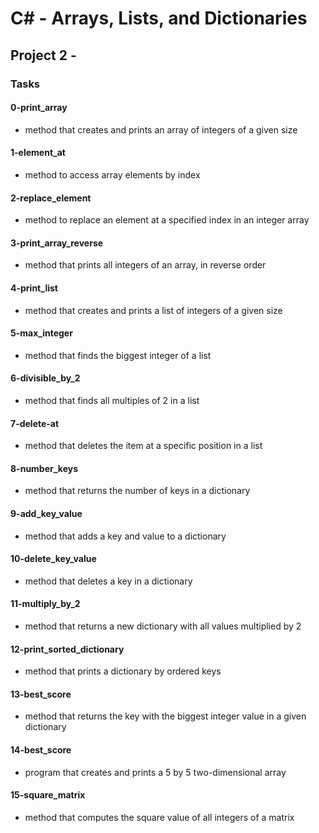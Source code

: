 # C# - Arrays, Lists, and Dictionaries

## Project 2 -

### Tasks

#### 0-print_array

- method that creates and prints an array of integers of a given size

#### 1-element_at

- method to access array elements by index

#### 2-replace_element

- method to replace an element at a specified index in an integer array

#### 3-print_array_reverse

- method that prints all integers of an array, in reverse order

#### 4-print_list

- method that creates and prints a list of integers of a given size

#### 5-max_integer

- method that finds the biggest integer of a list

#### 6-divisible_by_2

- method that finds all multiples of 2 in a list

#### 7-delete-at

- method that deletes the item at a specific position in a list

#### 8-number_keys

- method that returns the number of keys in a dictionary

#### 9-add_key_value

- method that adds a key and value to a dictionary

#### 10-delete_key_value

- method that deletes a key in a dictionary

#### 11-multiply_by_2

- method that returns a new dictionary with all values multiplied by 2

#### 12-print_sorted_dictionary

- method that prints a dictionary by ordered keys

#### 13-best_score

- method that returns the key with the biggest integer value in a given dictionary

#### 14-best_score

- program that creates and prints a 5 by 5 two-dimensional array

#### 15-square_matrix

- method that computes the square value of all integers of a matrix
